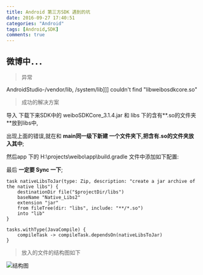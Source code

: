 ```yaml
---
title: Android 第三方SDK 遇到的坑
date: 2016-09-27 17:40:51
categories: "Android" 
tags: [Android,SDK]
comments: true
---
```

## 微博中．．． ##

> 异常

 AndroidStudio-/vendor/lib, /system/lib]]] couldn't find "libweibosdkcore.so"

> 成功的解决方案

<!--more-->

导入 下载下来SDK中的 weiboSDKCore_3.1.4.jar 和 libs 下的含有**.so的文件夹**放到libs中,

出现上面的错误,就在和 **main同一级下新建 一个文件夹下,把含有.so的文件夹放入其中**;

然后app 下的 H:\projects\weibo\app\build.gradle 文件中添加如下配置:

最后 **一定要 Sync 一下**;
    

	task nativeLibsToJar(type: Zip, description: "create a jar archive of the native libs") {
	    destinationDir file("$projectDir/libs")
	    baseName "Native_Libs2"
	    extension "jar"
	    from fileTree(dir: "libs", include: "**/*.so")
	    into "lib"
	}
	
	tasks.withType(JavaCompile) {
	    compileTask -> compileTask.dependsOn(nativeLibsToJar)
	}

> 放入的文件的结构图如下

![结构图](http://i.imgur.com/EMXX6Fw.png)


